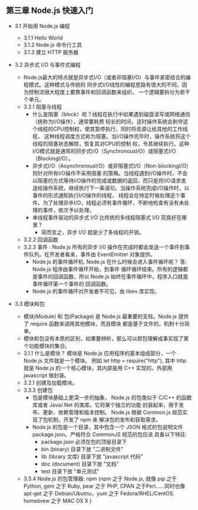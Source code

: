 ## 第三章 Node.js 快速入门

- 3.1 开始用 Node.js 编程
    + 3.1.1 Hello World
    + 3.1.2 Node.js 命令行工具
    + 3.1.3 建立 HTTP 服务器

- 3.2 异步式 I/O 与事件式编程
    + Node.js最大的特点就是异步式I/O（或者非阻塞I/O）与事件紧密结合的编程模式。这种模式与传统的
      同步式I/O线性的编程思路有很大的不同，因为控制流很大程度上要靠事件和回调函数来组织，
      一个逻辑要拆分为若干个单元。
    + 3.2.1 阻塞与线程
        - 什么是阻塞（block）呢？线程在执行中如果遇到磁盘读写或网络通信（统称为I/O操作），通常要耗费
          较长的时间，这时操作系统会剥夺这个线程的CPU控制权，使其暂停执行，同时将资源让给其他的工作线程，
          这种线程调度方式称为阻塞。当I/O操作完毕时，操作系统将这个线程的阻塞状态解除，恢复其对CPU的控制
          权，令其继续执行。这种I/O模式就是通常的同步式I/O（SynchronousI/O）或阻塞式I/O（BlockingI/O）。
        - 异步式I/O（AsynchronousI/O）或非阻塞式I/O（Non-blockingI/O）则针对所有I/O操作不采用阻塞
          的策略。当线程遇到I/O操作时，不会以阻塞的方式等待I/O操作的完成或数据的返回，而只是将I/O请求发
          送给操作系统，继续执行下一条语句。当操作系统完成I/O操作时，以事件的形式通知执行I/O操作的线程，
          线程会在特定时候处理这个事件。为了处理异步I/O，线程必须有事件循环，不断地检查有没有未处理的事件，依次予以处理。
        - 单线程事件驱动的异步式 I/O 比传统的多线程阻塞式 I/O 究竟好在哪里？
            + 简而言之，异步 I/O 就是少了多线程的开销。
    - 3.2.2 回调函数
    - 3.2.3 事件 : Node.js 所有的异步 I/0 操作在完成时都会发送一个事件到事件队列。在开发者看来，事件由 EventEmitter
            对象提供。
        + Node.js 的事件循环机. Node.js 在什么时候会进入事件循环呢？ 答: Node.js 程序由事件循环开始，到事件
          循环循环结束。所有的逻辑都是事件的回调函数，所以 Node.js 始终在事件循环中，程序入口就是事件循环第一个事件的
          回调函数。
        + Node.js 的事件循环对开发者不可见，由 libev 库实现。

- 3.3 模块和包
    + 模块(Module) 和 包(Package) 是 Node.js 最重要的支柱。Node.js 提供了 require 函数来调用其他模块，而且模块
      都是基于文件的，机制十分简单。
    + 模块和包没有本质的区别，如果要辨析，那么可以把包理解成事实现了某个功能模块的集合。
    + 3.1.1 什么是模块？ 模块是 Node.js 应用程序的基本组成部分，一个 Node.js 文件就是一个模块。 例如 let http =
            require("http"), 其中 http 就是 Node.js 的一个核心模块，其内部是用 C++ 实现的。外部用 javascript
            做封装。
    + 3.2.1 创建及加载模块。
    + 3.3.3 创建包
        - 包是模块基础上更深一步的抽象， Node.js 的包类似于 C/C++ 的函数库或者 Java/.Net 的类库。它将某个独立的功能
          封装起来，用于发布、更新、依赖管理和版本控制。 Node.js 根据 Common.js 规范实现了包机制，开发了 npm 来
          解决包的发布和获取需求。
        - Node.js 的包是一个目录，其中包含一个 JSON 格式的包说明文件 package.json。严格符合 CommonJS 规范的包应该
          具备以下特征:
            + package.json 必须在包的顶层目录下
            + bin (binary) 目录下放 "二进制文件"
            + lib (library 文库) 目录下放 "javascript 代码"
            + doc (document) 目录下放 "文档"
            + test 目录下放 "单元测试"
    + 3.3.4 Node.js 的包管理器: npm (npm 之于 Node.js, 就像 pip 之于 Python, gem 之于 Ruby, pear 之于 PHP, CPAN
           之于Perl......同时也像 apt-get 之于 Debian/Ubutnu，yum 之于 Fedora/RHEL/CentOS, homebrew 之于
           MAC OS X )
